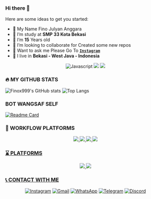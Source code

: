 ### Hi there 👋

<p align="center" **HI ALL 👋**>
 
Here are some ideas to get you started:

- 👤 My Name Fino Julyan Anggara
- 🔭 I’m study at **SMP 33 Kota Bekasi**
- 🌱 I’m **15** Years old
- 👯 I’m looking to collaborate for Created some new repos
- 💬 Want to ask me Please Go To **[`Instagram`](Instagram.com/finoooooo_)**
- 📍 I live in **Bekasi - West Java - Indonesia**

<p align="center">
<img src="https://img.shields.io/badge/JavaScript-323330?style=for-the-badge&logo=javascript&logoColor=F7DF1E" alt="Javascript">
<img src="https://img.shields.io/badge/HTML5-E34F26?style=for-the-badge&logo=html5&logoColor=white">
<img src="https://img.shields.io/badge/CSS3-1572B6?style=for-the-badge&logo=css3&logoColor=white">
</p>

### 🔥 MY GITHUB STATS

 ![Finox999's GitHub stats](https://github-readme-stats.vercel.app/api?username=Finox999&show_icons=true&theme=radical)
 ![Top Langs](https://github-readme-stats.vercel.app/api/top-langs/?username=Finox999&layout=compact)


### BOT WANGSAF SELF
[![Readme Card](https://github-readme-stats.vercel.app/api/pin/?username=Finox999&repo=self_bot)](https://github.com/Finox999/self_bot)

### 🚀 WORKFLOW PLATFORMS
<p align="center">
<a href="https://nodejs.org/"><img src="https://img.shields.io/badge/Node.js-339933?style=for-the-badge&logo=nodedotjs&logoColor=white">
<a href="https://npmjs.com/"><img src="https://img.shields.io/badge/npm-CB3837?style=for-the-badge&logo=npm&logoColor=white">
<a href="https://yarnpkg.com/"><img src="https://img.shields.io/badge/Yarn-2C8EBB?style=for-the-badge&logo=yarn&logoColor=white">
<a href="https://git-scm.com/"><img src="https://img.shields.io/badge/Git-F05032?style=for-the-badge&logo=git&logoColor=white">
</p> 

### ⌛ PLATFORMS
<p align="center">
<a href="https://herokuapp.com/"><img src="https://img.shields.io/badge/Heroku-430098?style=for-the-badge&logo=heroku&logoColor=white">
<a href="https://replit.com/"><img src="https://img.shields.io/badge/replit-667881?style=for-the-badge&logo=replit&logoColor=white">
</p>

### 📞 CONTACT WITH ME
<p align="center">
<a href="https://www.instagram.com/finoooooo_" target="_blank"><img src="https://img.shields.io/badge/Instagram-E4405F?style=for-the-badge&logo=instagram&logoColor=white" alt="Instagram"></a>
<a href="Finxstar999@email.com" target="_blank"><img src="https://img.shields.io/badge/Gmail-D14836?style=for-the-badge&logo=gmail&logoColor=white" alt="Gmail"></a>
<a href="https://api.whatsapp.com/send?phone=50587753432&text=Misi+om" target="_blank"><img src="https://img.shields.io/badge/WhatsApp-25D366?style=for-the-badge&logo=whatsapp&logoColor=white" alt="WhatsApp"></a>
<a href="t.me/JerukLokal92" target="_blank"><img src="https://img.shields.io/badge/Telegram-2CA5E0?style=for-the-badge&logo=telegram&logoColor=white" alt="Telegram"></a>
<a href="https://discord.gg/WV6nZaXCkB" target="_blank"><img src="https://img.shields.io/badge/Discord-7289DA?style=for-the-badge&logo=discord&logoColor=white" alt="Discord"></a>
</p>
